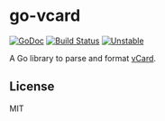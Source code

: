 # go-vcard

[![GoDoc](https://godoc.org/github.com/emersion/go-vcard?status.svg)](https://godoc.org/github.com/emersion/go-vcard)
[![Build Status](https://travis-ci.org/emersion/go-vcard.svg?branch=master)](https://travis-ci.org/emersion/go-vcard)
[![Unstable](https://img.shields.io/badge/stability-unstable-yellow.svg)](https://github.com/emersion/stability-badges#unstable)

A Go library to parse and format [vCard](https://tools.ietf.org/html/rfc6350).

## License

MIT
